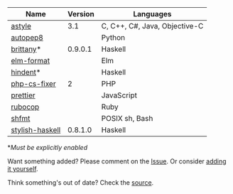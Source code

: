 | Name | Version | Languages
| --- | --- | ---
| [astyle](http://astyle.sourceforge.net/astyle.html) | 3.1 | C, C++, C#, Java, Objective-C
| [autopep8](https://github.com/hhatto/autopep8) | | Python
| [brittany](https://github.com/lspitzner/brittany)\* | 0.9.0.1 |  Haskell
| [elm-format](https://github.com/avh4/elm-format) | | Elm
| [hindent](https://github.com/commercialhaskell/hindent)\* | | Haskell
| [php-cs-fixer](https://github.com/FriendsOfPHP/PHP-CS-Fixer) | 2 |  PHP
| [prettier](https://prettier.io/docs/en/) | | JavaScript
| [rubocop](https://rubocop.readthedocs.io/en/latest/) | | Ruby
| [shfmt](https://github.com/mvdan/sh#shfmt) | | POSIX sh, Bash
| [stylish-haskell](https://github.com/jaspervdj/stylish-haskell) | 0.8.1.0 | Haskell

\**Must be explicitly enabled*



Want something added? Please comment on the [Issue](https://github.com/restyled-io/restylers/issues/1). Or consider [adding it yourself](../Adding-a-Restyler).

Think something's out of date? Check the [source](https://github.com/restyled-io/restyler/blob/master/src/Restyler/Config.hs).